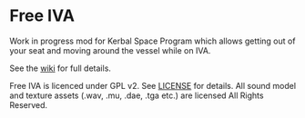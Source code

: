 # Free IVA

Work in progress mod for Kerbal Space Program which allows getting out of your seat and moving around the vessel while on IVA.

See the [wiki](https://github.com/FirstPersonKSP/FreeIva/wiki) for full details.

Free IVA is licenced under GPL v2. See [LICENSE](https://github.com/FirstPersonKSP/FreeIva/blob/main/LICENSE) for details. All sound model and texture assets (.wav, .mu,  .dae, .tga etc.) are licensed All Rights Reserved.

